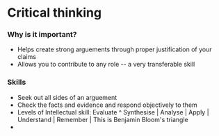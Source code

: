 # Critical thinking

### Why is it important?
* Helps create strong arguements through proper justification of your claims
* Allows you to contribute to any role -- a very transferable skill

### Skills
* Seek out all sides of an arguement
* Check the facts and evidence and respond objectively to them
* Levels of Intellectual skill:
    Evaluate   ^
    Synthesise |
    Analyse    |
    Apply      |
    Understand |
    Remember   | 
This is Benjamin Bloom's triangle
* 